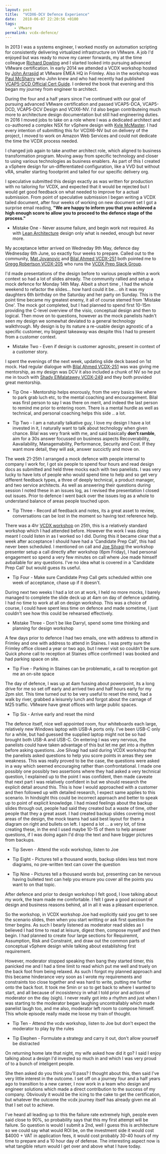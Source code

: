 ```yaml
---
layout: post
title:  "VCDX6-DCV Defence Experience"
date:   2018-06-07 22:20:56 +0100
tags:
    - VMware
permalink: vcdx-defence/
---
```

In 2013 I was a systems engineer,  I worked mostly on automation scripting for consistently delivering virtualized infrastructure on VMware. A job I'd enjoyed but was ready to move my career forwards, my at the time colleague [Richard Dowling](https://twitter.com/virtRich) and I started looked into pursuing advanced VMware certification. In early 2014 we attended a VCDX workshop hosted by [John Arrasjid](https://twitter.com/vcdx001) at VMware EMEA HQ in Frimley. Also in the workshop was [Paul McSharry](https://twitter.com/pmcsharry) who John knew and who had recently had published [VCAP5-DCD Official Cert Guide](https://www.amazon.co.uk/VCAP5-DCD-Official-Cert-Guide-Certification/dp/078975018X).  I ordered the book that evening and this began my journey from engineer to architect.

During the four and a half years since I've continued with our goal of pursuing advanced VMware certification and passed VCAP5-DCA, VCAP5-DCD, VCAP5-DCV Design and VCIX6-NV. I'd also began contributeing much more to architecture design documentation but still had engineering duties. In 2016 I moved jobs to take on a role where I was a dedicated architect and co-authored a complex NSX for vSphere design with [Kyle McMaster](https://www.linkedin.com/in/kyle-mcmaster-a0995917/). I had every intention of submitting this for VCDX6-NV but on delivery of the project, I moved to work on Amazon Web Services and could not dedicate the time the VCDX process needed.

I changed job again to take another architect role, which aligned to business transformation program. Moving away from specific technology and closer to using various technologies as business enablers. As part of this I created a vSphere design for un-differentiated configuration, like a VVD but without vRA, smaller starting foootprint and tailed for our specific delivery org.

I speculative submitted this design exactly as was written for production with no tailoring for VCDX, and expected that it would be rejected but I would get good feedback on what needed to improve for a actual submission. From point of speculative submission I began writing a VCDX tailed document, after four weeks of working on new document set I got a surprise email reading, **"We are happy to inform you that you achieved a high enough score to allow you to proceed to the defence stage of the process."**

* Mistake One  - Never assume failure, and begin work not required. As with [Lean Architecture](http://darrylcauldwell.com/devops-architecture/) design only what is needed, enough but never more.

My acceptance letter arrived on Wedneday 9th May, defence day Wednesday 6th June, so exactly four weeks to prepare. Called out to the community, [Mat Jovanovic](https://twitter.com/matjovanovic) and [Bilal Ahmed VCDX-251](https://twitter.com/Dark_KnightUK) both pointed me to [Gregg Robertson VCDX-205](xhttps://twitter.com/GreggRobertson5) who runs the [VCDX Prep Slack Group](https://vcdxprepgroup.slack.com).

I'd made presentations of the design before to various people within a work context so had a lot of slides already. The community rallied and setup a mock defence for Monday 14th May. Albeit a short time , I had the whole weekend to refactor the slides... how hard could it be... oh it was my daughters 6th birthday on the Saturday and her party on Sunday. This is the point time became my greatest enemy, it all of course stemed from 'Mistake One'. The mock got completed, but I had planned to spend first 10-15m providing the C-level overview of the visio, conceptual design and then to logical. Then move on to questions, however as the mock panelists hadn't seen my design we somewhat deviated to a general technology walkthrough. My design is by its nature a re-usable design agnostic of a specific customer, my biggest takeaway was despite this I had to present from a customer context.

* Mistake Two - Even if design is customer agnositc, present in context of a customer story.

I spent the evenings of the next week, updating slide deck based on 1st mock. Had regular dialogue with [Bilal Ahmed VCDX-251](https://twitter.com/Dark_KnightUK) was was giving me mentorship, as my design was DCV it also included a chunk of NV so he put me in touch with [Shady ElMalatawey VCDX-249](https://twitter.com/ShadyMalatawey) and they both provided great mentorship.

* Tip One - Mentorship helps enorously, from the very basics like where to park grab luch etc, to the mental coaching and encouragement. Bilal was first person to say I was there on merit, and indeed the last person to remind me prior to entering room. There is a mental hurdle as well as technical, and personal coaching helps this side .. a lot.

* Tip Two - I am a naturally talkative guy, I love my design I have a lot invested in it, I naturally want to talk about technology when given chance. Bilal was very frank with me, and said basically **don't ramble**, aim for a 30s answer focussed on business aspects Recoverability, Aavailability, Managemability, Performance, Security and Cost. If they want more detail, they will ask,  answer succictly and move on.

The week 21-25th I arranged a mock defence with people internal to company I work for, I got six people to spend four hours and read design docs as submitted and held three mocks each with two panelists. I was very lucky to have lots of people who would spend time to help and so get very different feedback types, a three of deeply technical, a product manager, and two service architects. As well as answering their questions during session I noted these in an issues log, as I revised the presentation I closed out issues. Prior to defence I went back over the issues log as a whole to understand balance of areas people touched upon.

* Tip Three - Record all feedback and notes, its a great asset to review, conversations can be lost in the moment so having text reference help.

There was a 4hr [VCDX workshop](https://www.youtube.com/watch?v=Llty1D1yFII&t=1728s) on 25th, this is a relatively standard workshop which I had attended before. However the work I was doing meant I could listen in as I worked so I did. During this it became clear that a week after acceptance I should have had a 'Candidate Prep Call', this had never been scheduled. I mentioned on call and [Joe Silvagi](https://twitter.com/VMPrime) the workshop presenter setup a call directly after workshop (6pm Friday), I had personal engagement so spend a very few minutes on call where Joe made himself avbailable for any questions. I've no idea what is covered in a 'Candidate Prep Call' but would guess its useful.

* Tip Four - Make sure Candidate Prep Call gets scheduled within one week of acceptance, chase up if it doesn't.

During next two weeks I had a lot on at work, I held no more mocks, I barely managed to complete the slide deck up at 4am on day of defence updating.  I had no time to work at all on design workshop. This was a choice of course, I could have spent less time on defence and made sometime, I just couldn't see how this could be rehearsed effectively.

* Mistake Three - Don't be like Darryl, spend some time thinking and planning for design workshop

A few days prior to defence I had two emails, one with address to attend in Frimley and one with address to attend in Staines. I was pretty sure the Frimley office closed a year or two ago, but I never visit so couldn't be sure. Quick phone call to reception at Staines office confirmed I was booked and had parking space on site.

* Tip Five - Parking in Staines can be problematic, a call to reception got me an on-site space

The day of defence, I was up at 4am fussing about powerpoint, its a long drive for me so set off early and arrived two and half hours early for my 2pm slot. This time turned out to be very useful to reset the mind, had a walk by river, grabbed a leisurely lunch and forgot about the carnage of M25 traffic. VMware have great offices with large public spaces.

* Tip Six - Arrive early and reset the mind

The defence itself, nice well appointed room, four whiteboards each large, relatively new Windows laptop with USB-A ports only. I've been USB-C only for a while, but had guessed the supplied laptop might not be so had brought both USB-A and USB-C. On entering I was very nervous, the panelists could have taken advantage of this but let me get into a rhythm before asking questions. Joe Silvagi had said during VCDX workshop that the panelists asked questions to help you score points in areas they see weakness. This was really proved to be the case, the questions were asked in a way which seemed encouraging rather than confrontational. I made one possibly one possibly two assertions where they had asked a very technical question, I explained up to the point I was confident, then made caveate that next part I was relatively confident in but we should research the explicit detail around this. This is how I would approached with a customer and then followed up with detailed research, I expect same applies to this scenario. In hindsight this could be incorrect approach and better to speak up to point of explicit knowledge. I had mixed feelings about the backup slides through out, people had said they created but a waste of time, other people that they a great asset. I had created backup slides covering most areas of the design, the mock teams had said best layout for them a diagram on right and bullets on left. I spend a lot ... a very lot, of time creating these, in the end I used maybe 10-15 of them to help answer questions, if I was doing again I'd drop the text and have bigger pictures from backups.

* Tip Seven - Attend the vcdx workshop, listen to Joe

* Tip Eight - Pictures tell a thousand words, backup slides less text more diagrams, no pre-written text can cover the question

* Tip Nine - Pictures tell a thousand words but, presenting can be nervous having bulleted text can help you ensure you cover all the points you want to on that topic.

After defence and prior to design workshop I felt good, I love talking about my work, the team made me comfortable. I felt I gave a good account of design and business reasons behind, all in all it was a pleasant experience.

So the workshop, in VCDX workshop Joe had explicitly said you get to see the scenario slides, then when you start writting or ask first question the timer begins. As such I bearly listened as moderator read slides as I believed I had time to read at leisure, digest then, compose myself and then begin.  I had planned to create four large sections for Requiremnt, Assumption, Risk and Constraint,  and draw out the common parts of conceptual vSphere design while talking about establishing first requirement.

However, moderator stopped speaking then bang they started timer, this panicked me and I had a time limit to read which put me well and truely on the back foot from being relaxed. As such I forgot my planned approach and this became hinderance very soon as I wrote my requirements and constraints too close together and was hard to write, putting me further onto the back foot. It took me 5min or so to get back to where I wanted to start, and all because of incosistency in what I told prior and actions of moderator on the day (sigh). I never really got into a rhythm and just when I was starting to the moderator began laughing uncontrallably which made panelist laugh too, and me also, moderator left room to compose himself. This whole episode really made me loose my train of thought.

* Tip Ten - Attend the vcdx workshop, listen to Joe but don't expect the moderator to play by the rules

* Tip Elephen - Formulate a strategy and carry it out, don't allow yourself be distracted

On returning home late that night, my wife asked how did it go?  I said I enjoy talking about a design I'd invested so much in and which I was very proud of to a bunch of inteligent people.

She then asked do you think you'll pass? I thought about this, then said I've very little interest in the outcome. I set off on a journey four and a half years ago to transition to a new career, I now work in a team who design and engineer solutions which made a direct contribution to the success of my company. Obviously it would be the icing to the cake to get the certification, but whatever the outcome the vcdx journey itself has already given me all that I set out to achieve.

I've heard all leading up to this the failure rate extremely high, people even said close to 90%, so probability says that this my first attempt will be failure. So question is would I submit a 2nd, well I guess this is architecture so we could say what would ROI be, on the investment side it would cost $4000 + VAT in application fees, it would cost probably 30-40 hours of my time to prepare and a 10 hour day of defense. The interesting aspect now is what tangible return would I get over and above what I have today.
